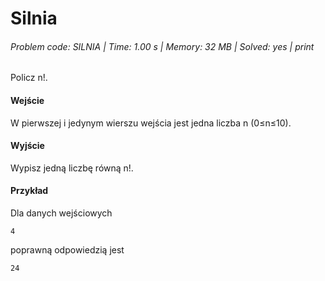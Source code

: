 # Silnia
###### Problem code: SILNIA \| Time: 1.00 s \| Memory: 32 MB \| Solved: yes \| print

Policz n!.

#### Wejście
W pierwszej i jedynym wierszu wejścia jest jedna liczba n (0≤n≤10).

#### Wyjście
Wypisz jedną liczbę równą n!.

#### Przykład
Dla danych wejściowych

```
4
```
poprawną odpowiedzią jest

```
24
```
